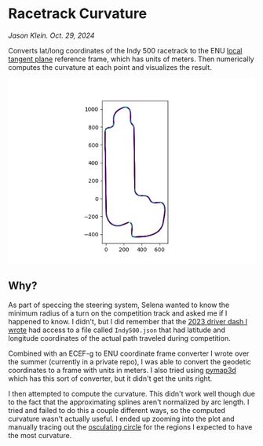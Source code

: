 # Racetrack Curvature

_Jason Klein. Oct. 29, 2024_

Converts lat/long coordinates of the Indy 500 racetrack to the ENU [local tangent plane](https://en.wikipedia.org/wiki/Local_tangent_plane_coordinates) reference frame, which has units of meters. Then numerically computes the curvature at each point and visualizes the result.

![result](result.png)

## Why?

As part of speccing the steering system, Selena wanted to know the minimum radius of a turn on the competition track and asked me if I happened to know. I didn't, but I did remember that the [2023 driver dash I wrote](https://github.com/cornellev/driverdash) had access to a file called `Indy500.json` that had latitude and longitude coordinates of the actual path traveled during competition.

Combined with an ECEF-g to ENU coordinate frame converter I wrote over the summer (currently in a private repo), I was able to convert the geodetic coordinates to a frame with units in meters. I also tried using [pymap3d](https://pypi.org/project/pymap3d/) which has this sort of converter, but it didn't get the units right.

I then attempted to compute the curvature. This didn't work well though due to the fact that the approximating splines aren't normalized by arc length. I tried and failed to do this a couple different ways, so the computed curvature wasn't actually useful. I ended up zooming into the plot and manually tracing out the [osculating circle](https://en.wikipedia.org/wiki/Osculating_circle) for the regions I expected to have the most curvature.
